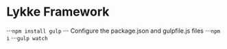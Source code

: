 # Lykke Framework

⋅⋅⋅`npm install gulp`
⋅⋅⋅ Configure the package.json and gulpfile.js files
⋅⋅⋅`npm i`
⋅⋅⋅`gulp watch`
